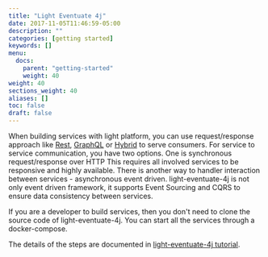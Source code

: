 ```yaml
---
title: "Light Eventuate 4j"
date: 2017-11-05T11:46:59-05:00
description: ""
categories: [getting started]
keywords: []
menu:
  docs:
    parent: "getting-started"
    weight: 40
weight: 40
sections_weight: 40
aliases: []
toc: false
draft: false
---
```


When building services with light platform, you can use request/response approach
like [Rest][], [GraphQL][] or [Hybrid][] to serve consumers. For service to service
communication, you have two options. One is synchronous request/response over HTTP
This requires all involved services to be responsive and highly available. 
There is another way to handler interaction between services - asynchronous event driven.
light-eventuate-4j is not only event driven framework, it supports Event Sourcing and
CQRS to ensure data consistency between services. 

If you are a developer to build services, then you don't need to clone the source code
of light-eventuate-4j. You can start all the services through a docker-compose. 

The details of the steps are documented in [light-eventuate-4j tutorial][]. 



[light-docker]: https://github.com/networknt/light-docker
[Rest]: /style/light-rest-4j/
[GraphQL]: /style/light-graphql-4j/
[Hybrid]: /style/light-hybrid-4j/
[light-eventuate-4j tutorial]: /tutorial/eventuate/getting-started/

